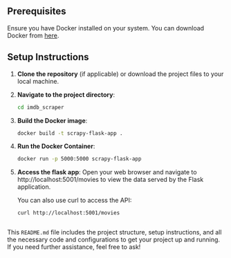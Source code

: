
## Prerequisites

Ensure you have Docker installed on your system. You can download Docker from [here](https://www.docker.com/products/docker-desktop).

## Setup Instructions

1. **Clone the repository** (if applicable) or download the project files to your local machine.

2. **Navigate to the project directory**:

   ```bash
   cd imdb_scraper

3. **Build the Docker image**:
    ```bash
    docker build -t scrapy-flask-app .

4. **Run the Docker Container**:
    ```bash
    docker run -p 5000:5000 scrapy-flask-app

5. **Access the flask app**:
    Open your web browser and navigate to http://localhost:5001/movies to view the data served by the Flask application.

    You can also use curl to access the API:
    ```bash
    curl http://localhost:5001/movies



This `README.md` file includes the project structure, setup instructions, and all the necessary code and configurations to get your project up and running. If you need further assistance, feel free to ask!

